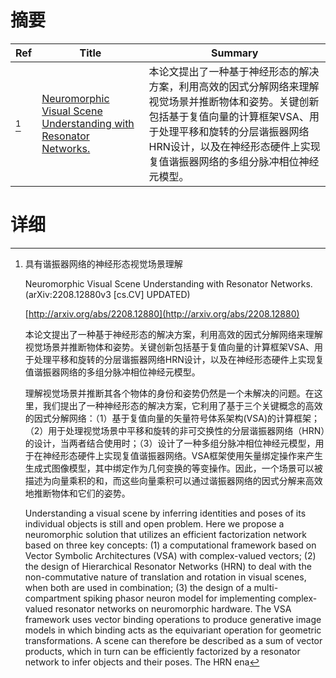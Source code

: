 # 摘要

| Ref | Title | Summary |
| --- | --- | --- |
| [^1] | [Neuromorphic Visual Scene Understanding with Resonator Networks.](http://arxiv.org/abs/2208.12880) | 本论文提出了一种基于神经形态的解决方案，利用高效的因式分解网络来理解视觉场景并推断物体和姿势。关键创新包括基于复值向量的计算框架VSA、用于处理平移和旋转的分层谐振器网络HRN设计，以及在神经形态硬件上实现复值谐振器网络的多组分脉冲相位神经元模型。 |

# 详细

[^1]: 具有谐振器网络的神经形态视觉场景理解

    Neuromorphic Visual Scene Understanding with Resonator Networks. (arXiv:2208.12880v3 [cs.CV] UPDATED)

    [http://arxiv.org/abs/2208.12880](http://arxiv.org/abs/2208.12880)

    本论文提出了一种基于神经形态的解决方案，利用高效的因式分解网络来理解视觉场景并推断物体和姿势。关键创新包括基于复值向量的计算框架VSA、用于处理平移和旋转的分层谐振器网络HRN设计，以及在神经形态硬件上实现复值谐振器网络的多组分脉冲相位神经元模型。

    

    理解视觉场景并推断其各个物体的身份和姿势仍然是一个未解决的问题。在这里，我们提出了一种神经形态的解决方案，它利用了基于三个关键概念的高效的因式分解网络：（1）基于复值向量的矢量符号体系架构(VSA)的计算框架；（2）用于处理视觉场景中平移和旋转的非可交换性的分层谐振器网络（HRN）的设计，当两者结合使用时；（3）设计了一种多组分脉冲相位神经元模型，用于在神经形态硬件上实现复值谐振器网络。VSA框架使用矢量绑定操作来产生生成式图像模型，其中绑定作为几何变换的等变操作。因此，一个场景可以被描述为向量乘积的和，而这些向量乘积可以通过谐振器网络的因式分解来高效地推断物体和它们的姿势。

    Understanding a visual scene by inferring identities and poses of its individual objects is still and open problem. Here we propose a neuromorphic solution that utilizes an efficient factorization network based on three key concepts: (1) a computational framework based on Vector Symbolic Architectures (VSA) with complex-valued vectors; (2) the design of Hierarchical Resonator Networks (HRN) to deal with the non-commutative nature of translation and rotation in visual scenes, when both are used in combination; (3) the design of a multi-compartment spiking phasor neuron model for implementing complex-valued resonator networks on neuromorphic hardware. The VSA framework uses vector binding operations to produce generative image models in which binding acts as the equivariant operation for geometric transformations. A scene can therefore be described as a sum of vector products, which in turn can be efficiently factorized by a resonator network to infer objects and their poses. The HRN ena
    

